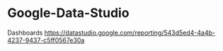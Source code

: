 # Google-Data-Studio
Dashboards
https://datastudio.google.com/reporting/543d5ed4-4a4b-4237-9437-c5ff0567e30a
